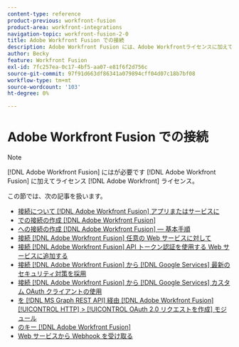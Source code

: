 ```yaml
---
content-type: reference
product-previous: workfront-fusion
product-area: workfront-integrations
navigation-topic: workfront-fusion-2-0
title: Adobe Workfront Fusion での接続
description: Adobe Workfront Fusion には、Adobe Workfrontライセンスに加えて、Adobe Workfront Fusion ライセンスが必要です。
author: Becky
feature: Workfront Fusion
exl-id: 7fc257ea-0c17-4bf5-aa07-e81f6f2d756c
source-git-commit: 97f91d663df86341a079894cff04d07c18b7bf08
workflow-type: tm+mt
source-wordcount: '103'
ht-degree: 0%

---
```


# Adobe Workfront Fusion での接続

>[!NOTE]
>
>[!DNL Adobe Workfront Fusion] にはが必要です [!DNL Adobe Workfront Fusion] に加えてライセンス [!DNL Adobe Workfront] ライセンス。

この節では、次の記事を扱います。

* [接続について [!DNL Adobe Workfront Fusion] アプリまたはサービスに](../../workfront-fusion/connections/about-connecting-wf-fusion-to-app-or-service.md)
* [での接続の作成 [!DNL Adobe Workfront Fusion]](../../workfront-fusion/connections/connection-instruction-toc.md)
* [への接続の作成 [!DNL Adobe Workfront Fusion]  — 基本手順](../../workfront-fusion/connections/connect-to-fusion-general.md)
* [接続 [!DNL Adobe Workfront Fusion] 任意の Web サービスに対して](../../workfront-fusion/connections/connect-wf-fusion-to-any-web-service.md)
* [接続 [!DNL Adobe Workfront Fusion] API トークン認証を使用する Web サービスに追加する](../../workfront-fusion/connections/connect-wf-web-service-uses-api-token-auth.md)
* [接続 [!DNL Adobe Workfront Fusion] から [!DNL Google Services] 最新のセキュリティ対策を採用](../../workfront-fusion/connections/connect-to-google-with-new-security-measures.md)
* [接続 [!DNL Adobe Workfront Fusion] から [!DNL Google Services] カスタム OAuth クライアントの使用](../../workfront-fusion/connections/connect-fusion-to-google-using-oauth.md)
* [を [!DNL MS Graph REST API] 経由 [!DNL Adobe Workfront Fusion] [!UICONTROL HTTP] > [!UICONTROL OAuth 2.0 リクエストを作成] モジュール](../../workfront-fusion/connections/call-the-ms-graph-rest-api-.md)
* [のキー [!DNL Adobe Workfront Fusion]](../../workfront-fusion/connections/keys.md)
* [Web サービスから Webhook を受け取る](../../workfront-fusion/connections/receive-a-webhook-from-a-web-service.md)
